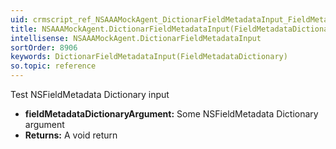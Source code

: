 ```yaml
---
uid: crmscript_ref_NSAAAMockAgent_DictionarFieldMetadataInput_FieldMetadataDictionary_p_0
title: NSAAAMockAgent.DictionarFieldMetadataInput(FieldMetadataDictionary p_0)
intellisense: NSAAAMockAgent.DictionarFieldMetadataInput
sortOrder: 8906
keywords: DictionarFieldMetadataInput(FieldMetadataDictionary)
so.topic: reference
---
```


Test NSFieldMetadata Dictionary input

* **fieldMetadataDictionaryArgument:** Some NSFieldMetadata Dictionary argument
* **Returns:** A void return
